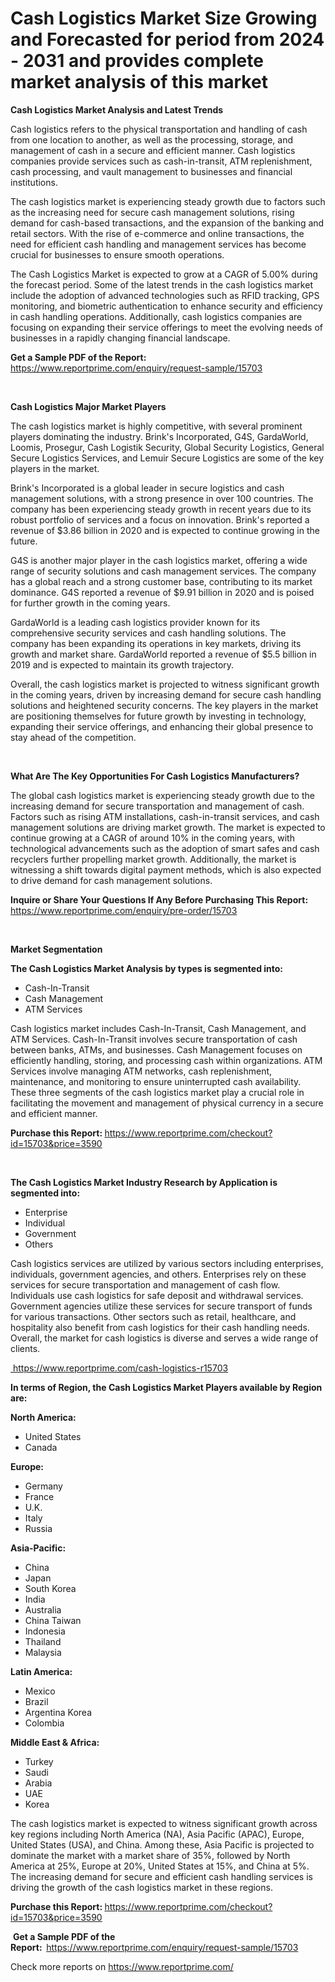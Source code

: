 <p><h1>Cash Logistics Market Size Growing and Forecasted for period from 2024 - 2031 and provides complete market analysis of this market</h1></p><p><strong>Cash Logistics Market Analysis and Latest Trends</strong></p>
<p><p>Cash logistics refers to the physical transportation and handling of cash from one location to another, as well as the processing, storage, and management of cash in a secure and efficient manner. Cash logistics companies provide services such as cash-in-transit, ATM replenishment, cash processing, and vault management to businesses and financial institutions.</p><p>The cash logistics market is experiencing steady growth due to factors such as the increasing need for secure cash management solutions, rising demand for cash-based transactions, and the expansion of the banking and retail sectors. With the rise of e-commerce and online transactions, the need for efficient cash handling and management services has become crucial for businesses to ensure smooth operations.</p><p>The Cash Logistics Market is expected to grow at a CAGR of 5.00% during the forecast period. Some of the latest trends in the cash logistics market include the adoption of advanced technologies such as RFID tracking, GPS monitoring, and biometric authentication to enhance security and efficiency in cash handling operations. Additionally, cash logistics companies are focusing on expanding their service offerings to meet the evolving needs of businesses in a rapidly changing financial landscape.</p></p>
<p><strong>Get a Sample PDF of the Report:&nbsp;</strong> <a href="https://www.reportprime.com/enquiry/request-sample/15703">https://www.reportprime.com/enquiry/request-sample/15703</a></p>
<p>&nbsp;</p>
<p><strong>Cash Logistics Major Market Players</strong></p>
<p><p>The cash logistics market is highly competitive, with several prominent players dominating the industry. Brink's Incorporated, G4S, GardaWorld, Loomis, Prosegur, Cash Logistik Security, Global Security Logistics, General Secure Logistics Services, and Lemuir Secure Logistics are some of the key players in the market.</p><p>Brink's Incorporated is a global leader in secure logistics and cash management solutions, with a strong presence in over 100 countries. The company has been experiencing steady growth in recent years due to its robust portfolio of services and a focus on innovation. Brink's reported a revenue of $3.86 billion in 2020 and is expected to continue growing in the future.</p><p>G4S is another major player in the cash logistics market, offering a wide range of security solutions and cash management services. The company has a global reach and a strong customer base, contributing to its market dominance. G4S reported a revenue of $9.91 billion in 2020 and is poised for further growth in the coming years.</p><p>GardaWorld is a leading cash logistics provider known for its comprehensive security services and cash handling solutions. The company has been expanding its operations in key markets, driving its growth and market share. GardaWorld reported a revenue of $5.5 billion in 2019 and is expected to maintain its growth trajectory.</p><p>Overall, the cash logistics market is projected to witness significant growth in the coming years, driven by increasing demand for secure cash handling solutions and heightened security concerns. The key players in the market are positioning themselves for future growth by investing in technology, expanding their service offerings, and enhancing their global presence to stay ahead of the competition.</p></p>
<p>&nbsp;</p>
<p><strong>What Are The Key Opportunities For Cash Logistics Manufacturers?</strong></p>
<p><p>The global cash logistics market is experiencing steady growth due to the increasing demand for secure transportation and management of cash. Factors such as rising ATM installations, cash-in-transit services, and cash management solutions are driving market growth. The market is expected to continue growing at a CAGR of around 10% in the coming years, with technological advancements such as the adoption of smart safes and cash recyclers further propelling market growth. Additionally, the market is witnessing a shift towards digital payment methods, which is also expected to drive demand for cash management solutions.</p></p>
<p><strong>Inquire or Share Your Questions If Any Before Purchasing This Report:</strong> <a href="https://www.reportprime.com/enquiry/pre-order/15703">https://www.reportprime.com/enquiry/pre-order/15703</a></p>
<p>&nbsp;</p>
<p><strong>Market Segmentation</strong></p>
<p><strong>The Cash Logistics Market Analysis by types is segmented into:</strong></p>
<p><ul><li>Cash-In-Transit</li><li>Cash Management</li><li>ATM Services</li></ul></p>
<p><p>Cash logistics market includes Cash-In-Transit, Cash Management, and ATM Services. Cash-In-Transit involves secure transportation of cash between banks, ATMs, and businesses. Cash Management focuses on efficiently handling, storing, and processing cash within organizations. ATM Services involve managing ATM networks, cash replenishment, maintenance, and monitoring to ensure uninterrupted cash availability. These three segments of the cash logistics market play a crucial role in facilitating the movement and management of physical currency in a secure and efficient manner.</p></p>
<p><strong>Purchase this Report:&nbsp;</strong><a href="https://www.reportprime.com/checkout?id=15703&price=3590">https://www.reportprime.com/checkout?id=15703&price=3590</a></p>
<p>&nbsp;</p>
<p><strong>The Cash Logistics Market Industry Research by Application is segmented into:</strong></p>
<p><ul><li>Enterprise</li><li>Individual</li><li>Government</li><li>Others</li></ul></p>
<p><p>Cash logistics services are utilized by various sectors including enterprises, individuals, government agencies, and others. Enterprises rely on these services for secure transportation and management of cash flow. Individuals use cash logistics for safe deposit and withdrawal services. Government agencies utilize these services for secure transport of funds for various transactions. Other sectors such as retail, healthcare, and hospitality also benefit from cash logistics for their cash handling needs. Overall, the market for cash logistics is diverse and serves a wide range of clients.</p></p>
<p><a href="https://www.reportprime.com/cash-logistics-r15703">&nbsp;https://www.reportprime.com/cash-logistics-r15703</a></p>
<p><strong>In terms of Region, the Cash Logistics Market Players available by Region are:</strong></p>
<p>
    <p> <strong> North America: </strong>
        <ul>
            <li>United States</li>
            <li>Canada</li>
        </ul>
        </p> 
    <p> <strong> Europe: </strong>
        <ul>
            <li>Germany</li>
            <li>France</li>
            <li>U.K.</li>
            <li>Italy</li>
            <li>Russia</li>
        </ul>
        </p> 
    <p> <strong> Asia-Pacific: </strong>
        <ul>
            <li>China</li>
            <li>Japan</li>
            <li>South Korea</li>
            <li>India</li>
            <li>Australia</li>
            <li>China Taiwan</li>
            <li>Indonesia</li>
            <li>Thailand</li>
            <li>Malaysia</li>
        </ul>
        </p> 
    <p> <strong> Latin America: </strong>
        <ul>
            <li>Mexico</li>
            <li>Brazil</li>
            <li>Argentina Korea</li>
            <li>Colombia</li>
        </ul>
        </p> 
    <p> <strong> Middle East & Africa: </strong>
        <ul>
            <li>Turkey</li>
            <li>Saudi</li>
            <li>Arabia</li>
            <li>UAE</li>
            <li>Korea</li>
        </ul>
    </p>
    </p>
<p><p>The cash logistics market is expected to witness significant growth across key regions including North America (NA), Asia Pacific (APAC), Europe, United States (USA), and China. Among these, Asia Pacific is projected to dominate the market with a market share of 35%, followed by North America at 25%, Europe at 20%, United States at 15%, and China at 5%. The increasing demand for secure and efficient cash handling services is driving the growth of the cash logistics market in these regions.</p></p>
<p><strong>Purchase this Report: </strong><a href="https://www.reportprime.com/checkout?id=15703&price=3590">https://www.reportprime.com/checkout?id=15703&price=3590</a></p>
<p>&nbsp;<strong>Get a Sample PDF of the Report:&nbsp;&nbsp;</strong><a href="https://www.reportprime.com/enquiry/request-sample/15703">https://www.reportprime.com/enquiry/request-sample/15703</a></p>
<p><strong></strong></p>
<p>Check more reports on <a href="https://www.reportprime.com/">https://www.reportprime.com/</a></p>